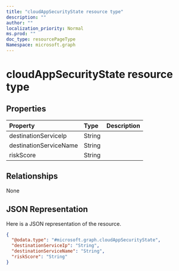 ```yaml
---
title: "cloudAppSecurityState resource type"
description: ""
author: ""
localization_priority: Normal
ms.prod: ""
doc_type: resourcePageType
Namespace: microsoft.graph
---
```



# cloudAppSecurityState resource type



## Properties
|Property|Type|Description|
|:---|:---|:---|
|destinationServiceIp|String||
|destinationServiceName|String||
|riskScore|String||

## Relationships
None

## JSON Representation
Here is a JSON representation of the resource.
<!-- {
  "blockType": "resource",
  "@odata.type": "microsoft.graph.cloudAppSecurityState"
}
-->
``` json
{
  "@odata.type": "#microsoft.graph.cloudAppSecurityState",
  "destinationServiceIp": "String",
  "destinationServiceName": "String",
  "riskScore": "String"
}
```

